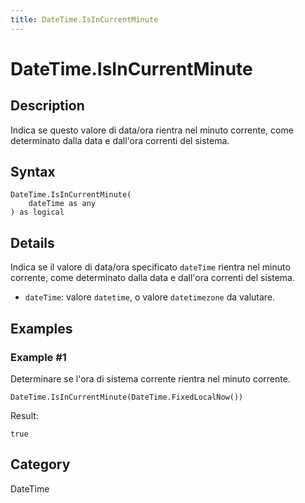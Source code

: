 ```yaml
---
title: DateTime.IsInCurrentMinute
---
```


# DateTime.IsInCurrentMinute


## Description

Indica se questo valore di data/ora rientra nel minuto corrente, come determinato dalla data e dall&#39;ora correnti del sistema.


## Syntax

```powerquery
DateTime.IsInCurrentMinute(
    dateTime as any
) as logical
```


## Details

Indica se il valore di data/ora specificato <code>dateTime</code> rientra nel minuto corrente, come determinato dalla data e dall'ora correnti del sistema.      <ul>      <li><code>dateTime</code>: valore <code>datetime</code>, o valore <code>datetimezone</code> da valutare.</li>      </ul>


## Examples

### Example #1 
Determinare se l&#39;ora di sistema corrente rientra nel minuto corrente.
```powerquery
DateTime.IsInCurrentMinute(DateTime.FixedLocalNow())
```

Result: 
```powerquery
true
```




## Category
DateTime
